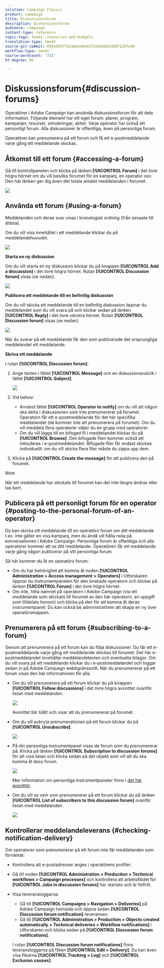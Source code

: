 ```yaml
---
solution: Campaign Classic
product: campaign
title: Diskussionsforum
description: Diskussionsforum
audience: campaign
content-type: reference
topic-tags: tasks--resources-and-budgets
translation-type: tm+mt
source-git-commit: 693e38477b318ee44e0373a04d8524ddf128fe36
workflow-type: tm+mt
source-wordcount: '723'
ht-degree: 0%

---
```



# Diskussionsforum{#discussion-forums}

Operatörer i Adobe Campaign kan använda diskussionsforum för att dela information. Följande element har ett eget forum: planer, program, kampanjer, resurser, simuleringar, aktier. Varje operator har också ett personligt forum. Alla diskussioner är offentliga, även på personliga forum.

Operatörer kan prenumerera på ett forum och få ett e-postmeddelande varje gång ett meddelande skickas.

## Åtkomst till ett forum {#accessing-a-forum}

Gå till kontrollpanelen och klicka på länken **[!UICONTROL Forum]** i det övre högra hörnet om du vill besöka forumet för en kampanj, en operator osv. Den här länken ger dig även det totala antalet meddelanden i forumet.

![](assets/mrm_forum_access_link.png)

## Använda ett forum {#using-a-forum}

Meddelanden och deras svar visas i kronologisk ordning (från senaste till äldsta).

Om du vill visa innehållet i ett meddelande klickar du på meddelandehuvudet.

![](assets/mrm_forum_expand_msg.png)

**Starta en ny diskussion**

Om du vill starta en ny diskussion klickar du på knappen **[!UICONTROL Add a discussion]** i det övre högra hörnet. Rutan **[!UICONTROL Discussion forum]** visas (se nedan).

![](assets/mrm_forum_new_thread.png)

**Publicera ett meddelande till en befintlig diskussion**

Om du vill skicka ett meddelande till en befintlig diskussion öppnar du meddelandet som du vill svara på och klickar sedan på länken **[!UICONTROL Reply]** i det övre vänstra hörnet. Rutan **[!UICONTROL Discussion forum]** visas (se nedan).

![](assets/mrm_forum_answer_msg.png)

När du svarar på ett meddelande får den som publicerade det ursprungliga meddelandet ett meddelande.

**Skriva ett meddelande**

I rutan **[!UICONTROL Discussion forum]**:

1. Ange texten i fältet **[!UICONTROL Message]** och en diskussionsrubrik i fältet **[!UICONTROL Subject]**.

   ![](assets/mrm_forum_edit_msg.png)

1. Vid behov:

   * Använd fältet **[!UICONTROL Operator to notify]** om du vill att någon ska delta i diskussionen som inte prenumererar på forumet. Operatorn får ett e-postmeddelande för det här specifika meddelandet (de kommer inte att prenumerera på forumet). Om du vill meddela flera operatorer väljer du en grupp med operatorer.
   * Om du vill lägga till en bifogad fil i meddelandet klickar du på **[!UICONTROL Browse]**. Den bifogade filen kommer också att inkluderas i e-postmeddelandet. Bifogade filer får endast skickas individuellt: om du vill skicka flera filer måste du zippa upp dem.

1. Klicka på **[!UICONTROL Create the message]** för att publicera den på forumet.

>[!NOTE]
>
>När ett meddelande har skickats till forumet kan det inte längre ändras eller tas bort.

## Publicera på ett personligt forum för en operator {#posting-to-the-personal-forum-of-an-operator}

Du kan skicka ett meddelande till en operatörs forum om ditt meddelande t.ex. inte gäller en viss kampanj, men du ändå vill hålla reda på konversationen i Adobe Campaign. Personliga forum är offentliga och alla operatörer kommer att se ditt meddelande. Operatören får ett meddelande varje gång någon publicerar på sitt personliga forum.

Så här kommer du åt en operatörs forum:

* Om du har behörighet att komma åt noden **[!UICONTROL Administration > Access management > Operators]** i Utforskaren öppnar du instrumentpanelen för den önskade operatorn och klickar på länken **[!UICONTROL Forum]** i det övre högra hörnet.
* Om inte, hitta namnet på operatorn i Adobe Campaign (via ett meddelande som skickats till forumet av den här operatorn, en uppgift som tilldelats honom) och klicka på den för att komma åt deras instrumentpanel. Du kan också be administratören att skapa en vy över operatörsmappen.

## Prenumerera på ett forum {#subscribing-to-a-forum}

Genom att prenumerera på ett forum kan du följa diskussioner. Du får ett e-postmeddelande varje gång ett meddelande skickas till forumet. Det här e-postmeddelandet innehåller meddelandetexten och eventuella bilagor. Om du vill svara på ett meddelande klickar du i e-postmeddelandet och loggar sedan in på Adobe Campaign webbgränssnitt. När du prenumererar på ett forum visas den här informationen för alla.

* Om du vill prenumerera på ett forum klickar du på knappen **[!UICONTROL Follow discussions]** i det övre högra avsnittet ovanför listan med meddelanden.

   ![](assets/mrm_forum_subscribe.png)

   Avsnittet blir blått och visar att du prenumererar på forumet.

* Om du vill avbryta prenumerationen på ett forum klickar du på **[!UICONTROL Unsubscribe]**.

   ![](assets/mrm_forum_unsubscribe.png)

* På din personliga instrumentpanel visas de forum som du prenumererar på. Klicka på länken **[!UICONTROL Subscription to discussion forums]** för att visa listan och klicka sedan på det objekt som vill att du ska komma åt dess forum.

   ![](assets/platform_dashboard_operator_subscr_forums.png)

   Mer information om personliga instrumentpaneler finns i [det här avsnittet](../../platform/using/access-management-operators.md).

* Om du vill se vem som prenumererar på ett forum klickar du på länken **[!UICONTROL List of subscribers to this discussion forum]** ovanför listan med meddelanden.

   ![](assets/mrm_forum_subscribers.png)

## Kontrollerar meddelandeleverans {#checking-notification-delivery}

Om operatorer som prenumererar på ett forum inte får meddelanden som förväntat:

* Kontrollera att e-postadresser anges i operatörens profiler.
* Gå till noden **[!UICONTROL Administration > Production > Technical workflows > Campaign processes]** och kontrollera att arbetsflödet för **[!UICONTROL Jobs in discussion forums]** har startats och är felfritt.
* Visa leveransloggarna:

   * Gå till **[!UICONTROL Campaigns > Navigation > Deliveries]** på Adobe Campaign hemsida och öppna sedan **[!UICONTROL Discussion forum notification]**-leveransen.
   * Gå till **[!UICONTROL Administration > Production > Objects created automatically > Technical deliveries > Workflow notifications]** i Utforskaren och klicka sedan på **[!UICONTROL Discussion forum notifications]**.

   I rutan **[!UICONTROL Discussion forum notifications]** finns leveransloggarna på fliken **[!UICONTROL Edit > Delivery]**. Du kan även visa flikarna **[!UICONTROL Tracking > Log]** och **[!UICONTROL Exclusion causes]**.

